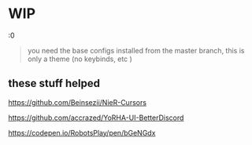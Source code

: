 # WIP

:0

> you need the base configs installed from the master branch, this is only a theme (no keybinds, etc )


## these stuff helped

https://github.com/Beinsezii/NieR-Cursors

https://github.com/accrazed/YoRHA-UI-BetterDiscord

https://codepen.io/RobotsPlay/pen/bGeNGdx
